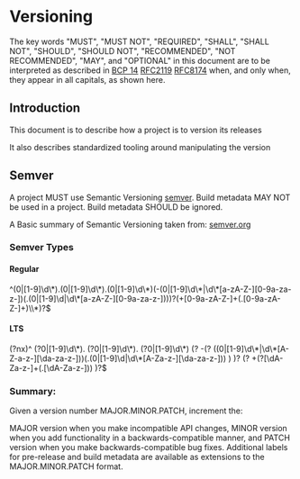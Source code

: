 <!-- SPD-License-Identifer: ${#LICENSE}  -->
<!-- COPYRIGHT 2020 - FREIGHTTRUST AND CLEARING CORPORATION, ALL RIGHTS RESERVED -->

# Versioning

The key words "MUST", "MUST NOT", "REQUIRED", "SHALL", "SHALL NOT", "SHOULD",
"SHOULD NOT", "RECOMMENDED", "NOT RECOMMENDED", "MAY", and "OPTIONAL" in this
document are to be interpreted as described in
[BCP 14](https://tools.ietf.org/html/bcp14)
[RFC2119](https://tools.ietf.org/html/rfc2119)
[RFC8174](https://tools.ietf.org/html/rfc8174) when, and only when, they appear
in all capitals, as shown here.

## Introduction

This document is to describe how a project is to version its releases

It also describes standardized tooling around manipulating the version

## Semver

A project MUST use Semantic Versioning [semver](https://semver.org). Build
metadata MAY NOT be used in a project. Build metadata SHOULD be ignored.

A Basic summary of Semantic Versioning taken from:
[semver.org](https://semver.org)

### Semver Types

#### Regular

^(0|[1-9]\d\\\*).(0|[1-9]\d\\\*).(0|[1-9]\d\\\*)(-(0|[1-9]\d\\\*|\d\\\*[a-zA-Z-][0-9a-za-z-])(.(0|[1-9]\d|\d\\\*[a-zA-Z-][0-9a-za-z-])))?(+[0-9a-zA-Z-]+(.[0-9a-zA-Z-]+)\\\\*)?\$

#### LTS

(?nx)^ (?0|[1-9]\d\\\*). (?0|[1-9]\d\\\*). (?0|[1-9]\d\\\*) (? -(?
((0|[1-9]\d\\\*|\d\\\*[A-Z-a-z-][\da-za-z-]))(.(0|[1-9]\d|\d\\\*[A-Za-z-][\da-za-z-]))
) )? (? +(?[\dA-Za-z-]+(.[\dA-Za-z-])) )?\$

### Summary:

Given a version number MAJOR.MINOR.PATCH, increment the:

MAJOR version when you make incompatible API changes, MINOR version when you add
functionality in a backwards-compatible manner, and PATCH version when you make
backwards-compatible bug fixes. Additional labels for pre-release and build
metadata are available as extensions to the MAJOR.MINOR.PATCH format.
